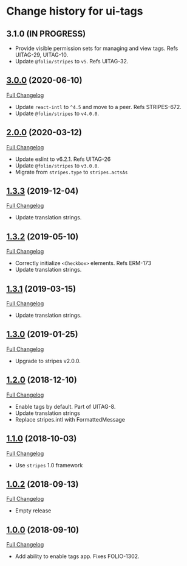 # Change history for ui-tags

## 3.1.0 (IN PROGRESS)

* Provide visible permission sets for managing and view tags. Refs UITAG-29, UITAG-10.
* Update `@folio/stripes` to `v5`. Refs UITAG-32.

## [3.0.0](https://github.com/folio-org/ui-tags/tree/v3.0.0) (2020-06-10)
[Full Changelog](https://github.com/folio-org/ui-tags/compare/v2.0.0...v3.0.0)

* Update `react-intl` to `^4.5` and move to a peer. Refs STRIPES-672.
* Update `@folio/stripes` to `v4.0.0`.

## [2.0.0](https://github.com/folio-org/ui-tags/tree/v2.0.0) (2020-03-12)
[Full Changelog](https://github.com/folio-org/ui-tags/compare/v1.3.3...v2.0.0)

* Update eslint to v6.2.1. Refs UITAG-26
* Update `@folio/stripes` to `v3.0.0`.
* Migrate from `stripes.type` to `stripes.actsAs`

## [1.3.3](https://github.com/folio-org/ui-tags/tree/v1.3.3) (2019-12-04)
[Full Changelog](https://github.com/folio-org/ui-tags/compare/v1.3.2...v1.3.3)

* Update translation strings.

## [1.3.2](https://github.com/folio-org/ui-tags/tree/v1.3.2) (2019-05-10)
[Full Changelog](https://github.com/folio-org/ui-tags/compare/v1.3.0...v1.3.1)

* Correctly initialize `<Checkbox>` elements. Refs ERM-173
* Update translation strings.

## [1.3.1](https://github.com/folio-org/ui-tags/tree/v1.3.1) (2019-03-15)
[Full Changelog](https://github.com/folio-org/ui-tags/compare/v1.3.0...v1.3.1)

* Update translation strings.

## [1.3.0](https://github.com/folio-org/ui-tags/tree/v1.3.0) (2019-01-25)
[Full Changelog](https://github.com/folio-org/ui-tags/compare/v1.2.0...v1.3.0)

* Upgrade to stripes v2.0.0.

## [1.2.0](https://github.com/folio-org/ui-tags/tree/v1.2.0) (2018-12-10)
[Full Changelog](https://github.com/folio-org/ui-tags/compare/v1.1.0...v1.2.0)

* Enable tags by default. Part of UITAG-8.
* Update translation strings
* Replace stripes.intl with FormattedMessage

## [1.1.0](https://github.com/folio-org/ui-tags/tree/v1.1.0) (2018-10-03)
[Full Changelog](https://github.com/folio-org/ui-tags/compare/v1.0.2...v1.1.0)

* Use `stripes` 1.0 framework

## [1.0.2](https://github.com/folio-org/ui-tags/tree/v1.0.2) (2018-09-13)
[Full Changelog](https://github.com/folio-org/ui-tags/compare/v1.0.0...v1.0.2)

* Empty release

## [1.0.0](https://github.com/folio-org/ui-tags/tree/v1.0.0) (2018-09-10)
[Full Changelog](https://github.com/folio-org/ui-tags/compare/v1.0.0...v1.0.0)

* Add ability to enable tags app. Fixes FOLIO-1302.
